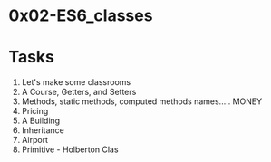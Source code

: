 # 0x02-ES6_classes



#  Tasks

1. Let's make some classrooms 
2. A Course, Getters, and Setters 
3. Methods, static methods, computed methods names..... MONEY 
4. Pricing 
5. A Building 
6. Inheritance 
7. Airport 
8. Primitive - Holberton Clas
